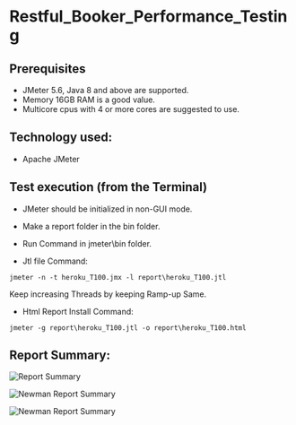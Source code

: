 # Restful_Booker_Performance_Testing

## Prerequisites
- JMeter 5.6, Java 8 and above are supported.
- Memory 16GB RAM is a good value.
- Multicore cpus with 4 or more cores are suggested to use.

## Technology used:
- Apache JMeter
  
## Test execution (from the Terminal)
- JMeter should be initialized in non-GUI mode.
- Make a report folder in the bin folder.
- Run Command in jmeter\bin folder.
  
- Jtl file Command:
```console
jmeter -n -t heroku_T100.jmx -l report\heroku_T100.jtl
```
Keep increasing Threads by keeping Ramp-up Same.

- Html Report Install Command:
```console
jmeter -g report\heroku_T100.jtl -o report\heroku_T100.html
```
## Report Summary:
![Report Summary](https://github.com/user-attachments/assets/d3c4443e-eab2-4bec-8657-af20b686e8b5)

![Newman Report Summary](https://github.com/user-attachments/assets/1c263dd2-0771-4545-abd8-ff6ad0d6a72f)

![Newman Report Summary](https://github.com/user-attachments/assets/0ec4b04d-664d-4dc9-ae96-8838a9fd30b0)



